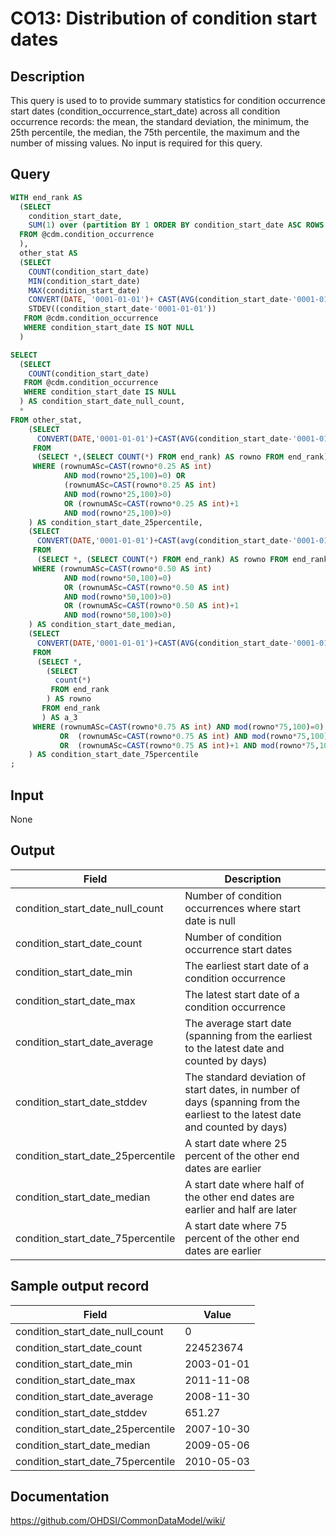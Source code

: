 <!---
Group:condition occurrence
Name:CO13 Distribution of condition start dates
Author:Patrick Ryan
CDM Version: 5.0
-->

# CO13: Distribution of condition start dates

## Description
This query is used to to provide summary statistics for condition occurrence start dates (condition_occurrence_start_date) across all condition occurrence records: the mean, the standard deviation, the minimum, the 25th percentile, the median, the 75th percentile, the maximum and the number of missing values. No input is required for this query.

## Query
```sql
WITH end_rank AS 
  (SELECT
    condition_start_date,
    SUM(1) over (partition BY 1 ORDER BY condition_start_date ASC ROWS BETWEEN unbounded preceding AND CURRENT row) AS rownumASc
  FROM @cdm.condition_occurrence
  ),
  other_stat AS 
  (SELECT
    COUNT(condition_start_date)                                                      AS condition_start_date_count,
    MIN(condition_start_date)                                                        AS condition_start_date_min,
    MAX(condition_start_date)                                                        AS condition_start_date_max,
    CONVERT(DATE, '0001-01-01')+ CAST(AVG(condition_start_date-'0001-01-01') AS INT) AS condition_start_date_average,
    STDEV((condition_start_date-'0001-01-01'))                                       AS condition_start_date_stddev
   FROM @cdm.condition_occurrence
   WHERE condition_start_date IS NOT NULL
  )

SELECT
  (SELECT 
    COUNT(condition_start_date) 
   FROM @cdm.condition_occurrence 
   WHERE condition_start_date IS NULL
  ) AS condition_start_date_null_count,
  *
FROM other_stat,
    (SELECT
      CONVERT(DATE,'0001-01-01')+CAST(AVG(condition_start_date-'0001-01-01') AS INT) AS condition_start_date_25percentile
     FROM
      (SELECT *,(SELECT COUNT(*) FROM end_rank) AS rowno FROM end_rank) a_1
     WHERE (rownumASc=CAST(rowno*0.25 AS int) 
            AND mod(rowno*25,100)=0) OR
            (rownumASc=CAST(rowno*0.25 AS int)
            AND mod(rowno*25,100)>0)
            OR (rownumASc=CAST(rowno*0.25 AS int)+1 
            AND mod(rowno*25,100)>0)
    ) AS condition_start_date_25percentile,
    (SELECT
      CONVERT(DATE,'0001-01-01')+CAST(avg(condition_start_date-'0001-01-01') AS int) AS condition_start_date_median
     FROM
      (SELECT *, (SELECT COUNT(*) FROM end_rank) AS rowno FROM end_rank) a_2
     WHERE (rownumASc=CAST(rowno*0.50 AS int) 
            AND mod(rowno*50,100)=0)
            OR (rownumASc=CAST(rowno*0.50 AS int)
            AND mod(rowno*50,100)>0)
            OR (rownumASc=CAST(rowno*0.50 AS int)+1
            AND mod(rowno*50,100)>0)
    ) AS condition_start_date_median,
    (SELECT
      CONVERT(DATE,'0001-01-01')+CAST(AVG(condition_start_date-'0001-01-01') AS INT) AS condition_start_date_75percentile
     FROM
      (SELECT *, 
        (SELECT 
          count(*) 
         FROM end_rank
        ) AS rowno 
       FROM end_rank
       ) AS a_3
     WHERE (rownumASc=CAST(rowno*0.75 AS int) AND mod(rowno*75,100)=0) 
           OR  (rownumASc=CAST(rowno*0.75 AS int) AND mod(rowno*75,100)>0) 
           OR  (rownumASc=CAST(rowno*0.75 AS int)+1 AND mod(rowno*75,100)>0)
    ) AS condition_start_date_75percentile
;
```

## Input

None

## Output

| Field |  Description |
| --- | --- |
| condition_start_date_null_count | Number of condition occurrences where start date is null |
| condition_start_date_count | Number of condition occurrence start dates |
| condition_start_date_min | The earliest start date of a condition occurrence |
| condition_start_date_max | The latest start date of a condition occurrence |
| condition_start_date_average | The average start date (spanning from the earliest to the latest date and counted by days) |
| condition_start_date_stddev | The standard deviation of start dates, in number of days (spanning from the earliest to the latest date and counted by days) |
| condition_start_date_25percentile | A start date where 25 percent of the other end dates are earlier |
| condition_start_date_median | A start date where half of the other end dates are earlier and half are later |
| condition_start_date_75percentile | A start date where 75 percent of the other end dates are earlier |

## Sample output record

|  Field |  Value |
| --- | --- |
| condition_start_date_null_count | 0 |
| condition_start_date_count | 224523674 |
| condition_start_date_min | 2003-01-01 |
| condition_start_date_max | 2011-11-08 |
| condition_start_date_average | 2008-11-30 |
| condition_start_date_stddev | 651.27 |
| condition_start_date_25percentile | 2007-10-30 |
| condition_start_date_median | 2009-05-06 |
| condition_start_date_75percentile | 2010-05-03 |


## Documentation
https://github.com/OHDSI/CommonDataModel/wiki/
